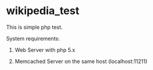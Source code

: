 wikipedia_test
==============
This is simple php test.


System requirements:

1. Web Server with php 5.x

2. Memcached Server on the same host (localhost:11211)
